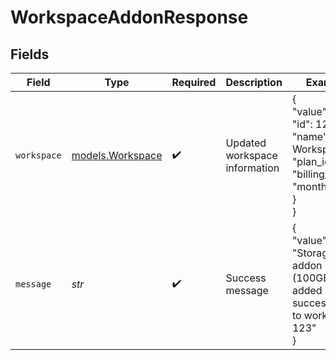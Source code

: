 # WorkspaceAddonResponse


## Fields

| Field                                                                                        | Type                                                                                         | Required                                                                                     | Description                                                                                  | Example                                                                                      |
| -------------------------------------------------------------------------------------------- | -------------------------------------------------------------------------------------------- | -------------------------------------------------------------------------------------------- | -------------------------------------------------------------------------------------------- | -------------------------------------------------------------------------------------------- |
| `workspace`                                                                                  | [models.Workspace](../models/workspace.md)                                                   | :heavy_check_mark:                                                                           | Updated workspace information                                                                | {<br/>"value": {<br/>"id": 123,<br/>"name": "My Workspace",<br/>"plan_id": 1,<br/>"billing_cycle": "monthly"<br/>}<br/>} |
| `message`                                                                                    | *str*                                                                                        | :heavy_check_mark:                                                                           | Success message                                                                              | {<br/>"value": "Storage addon (100GB) added successfully to workspace 123"<br/>}             |